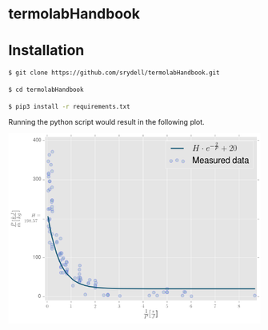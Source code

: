 # termolabHandbook

# Installation

```bash
$ git clone https://github.com/srydell/termolabHandbook.git

$ cd termolabHandbook

$ pip3 install -r requirements.txt
```

Running the python script would result in the following plot.

![alt text](./figures/nitrogenEnthalpy.png)
